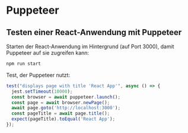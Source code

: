 # Puppeteer

## Testen einer React-Anwendung mit Puppeteer

Starten der React-Anwendung im Hintergrund (auf Port 3000), damit Puppeteer auf sie zugreifen kann:

```bash
npm run start
```

Test, der Puppeteer nutzt:

```js
test("displays page with title 'React App'", async () => {
  jest.setTimeout(10000);
  const browser = await puppeteer.launch();
  const page = await browser.newPage();
  await page.goto('http://localhost:3000');
  const pageTitle = await page.title();
  expect(pageTitle).toEqual('React App');
});
```
